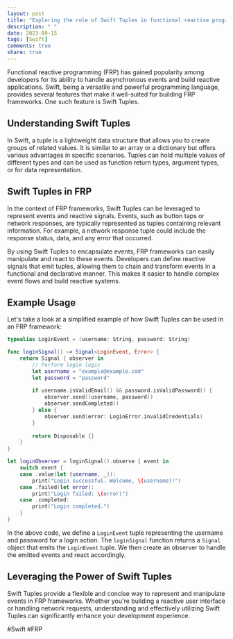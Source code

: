 ```yaml
---
layout: post
title: "Exploring the role of Swift Tuples in functional reactive programming frameworks."
description: " "
date: 2023-09-15
tags: [Swift]
comments: true
share: true
---
```


Functional reactive programming (FRP) has gained popularity among developers for its ability to handle asynchronous events and build reactive applications. Swift, being a versatile and powerful programming language, provides several features that make it well-suited for building FRP frameworks. One such feature is Swift Tuples.

## Understanding Swift Tuples

In Swift, a tuple is a lightweight data structure that allows you to create groups of related values. It is similar to an array or a dictionary but offers various advantages in specific scenarios. Tuples can hold multiple values of different types and can be used as function return types, argument types, or for data representation.

## Swift Tuples in FRP

In the context of FRP frameworks, Swift Tuples can be leveraged to represent events and reactive signals. Events, such as button taps or network responses, are typically represented as tuples containing relevant information. For example, a network response tuple could include the response status, data, and any error that occurred.

By using Swift Tuples to encapsulate events, FRP frameworks can easily manipulate and react to these events. Developers can define reactive signals that emit tuples, allowing them to chain and transform events in a functional and declarative manner. This makes it easier to handle complex event flows and build reactive systems.

## Example Usage

Let's take a look at a simplified example of how Swift Tuples can be used in an FRP framework:

```swift
typealias LoginEvent = (username: String, password: String)

func loginSignal() -> Signal<LoginEvent, Error> {
    return Signal { observer in
        // Perform login logic
        let username = "example@example.com"
        let password = "password"
        
        if username.isValidEmail() && password.isValidPassword() {
            observer.send((username, password))
            observer.sendCompleted()
        } else {
            observer.send(error: LoginError.invalidCredentials)
        }
        
        return Disposable {}
    }
}

let loginObserver = loginSignal().observe { event in
    switch event {
    case .value(let (username, _)):
        print("Login successful. Welcome, \(username)!")
    case .failed(let error):
        print("Login failed: \(error)")
    case .completed:
        print("Login completed.")
    }
}
```

In the above code, we define a `LoginEvent` tuple representing the username and password for a login action. The `loginSignal` function returns a `Signal` object that emits the `LoginEvent` tuple. We then create an observer to handle the emitted events and react accordingly.

## Leveraging the Power of Swift Tuples

Swift Tuples provide a flexible and concise way to represent and manipulate events in FRP frameworks. Whether you're building a reactive user interface or handling network requests, understanding and effectively utilizing Swift Tuples can significantly enhance your development experience.

#Swift #FRP